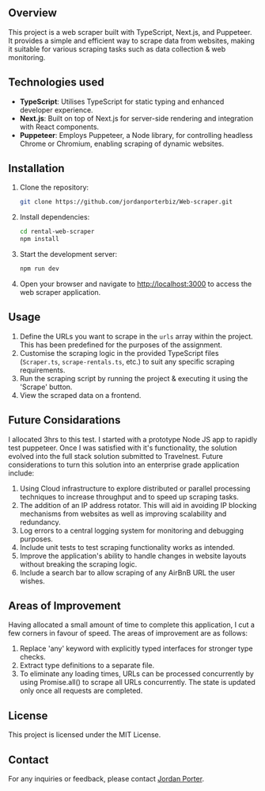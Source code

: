 ## Overview

This project is a web scraper built with TypeScript, Next.js, and Puppeteer. It provides a simple and efficient way to scrape data from websites, making it suitable for various scraping tasks such as data collection & web monitoring.

## Technologies used

- **TypeScript**: Utilises TypeScript for static typing and enhanced developer experience.
- **Next.js**: Built on top of Next.js for server-side rendering and integration with React components.
- **Puppeteer**: Employs Puppeteer, a Node library, for controlling headless Chrome or Chromium, enabling scraping of dynamic websites.

## Installation

1. Clone the repository:

    ```bash
    git clone https://github.com/jordanporterbiz/Web-scraper.git
    ```

2. Install dependencies:

    ```bash
    cd rental-web-scraper
    npm install
    ```

3. Start the development server:

    ```bash
    npm run dev
    ```

4. Open your browser and navigate to [http://localhost:3000](http://localhost:3000) to access the web scraper application.

## Usage

1. Define the URLs you want to scrape in the `urls` array within the project. This has been predefined for the purposes of the assignment. 
2. Customise the scraping logic in the provided TypeScript files (`Scraper.ts`, `scrape-rentals.ts`, etc.) to suit any specific scraping requirements.
3. Run the scraping script by running the project & executing it using the 'Scrape' button.
4. View the scraped data on a frontend. 


## Future Considarations 

I allocated 3hrs to this test. I started with a prototype Node JS app to rapidly test puppeteer. Once I was satisfied with it's functionality, the solution evolved into the full stack solution submitted to Travelnest. Future considerations to turn this solution into an enterprise grade application include:

1. Using Cloud infrastructure to explore distributed or parallel processing techniques to increase throughput and to speed up scraping tasks.
2. The addition of an IP address rotator. This will aid in avoiding IP blocking mechanisms from websites as well as improving scalability and redundancy.  
3. Log errors to a central logging system for monitoring and debugging purposes.
4. Include unit tests to test scraping functionality works as intended.
5. Improve the application's ability to handle changes in website layouts without breaking the scraping logic.
6. Include a search bar to allow scraping of any AirBnB URL the user wishes. 


## Areas of Improvement

Having allocated a small amount of time to complete this application, I cut a few corners in favour of speed. The areas of improvement are as follows:

1. Replace 'any' keyword with explicitly typed interfaces for stronger type checks. 
2. Extract type definitions to a separate file.
3. To eliminate any loading times, URLs can be processed concurrently by using Promise.all() to scrape all URLs concurrently. The state is updated only once all requests are completed.


## License

This project is licensed under the MIT License.

## Contact

For any inquiries or feedback, please contact [Jordan Porter](mailto:jordanporter94@outlook.com).

